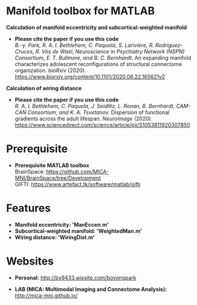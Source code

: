 # Manifold toolbox for MATLAB

**Calculation of manifold eccentricity and subcortical-weighted manifold**

* **Please cite the paper if you use this code** \
*B.-y. Park, R. A. I. Bethlehem, C. Paquola, S. Larivière, R. Rodríguez-Cruces, R. Vos de Wael, Neuroscience in Psychiatry Network (NSPN) Consortium, E. T. Bullmore,  and B. C. Bernhardt.* An expanding manifold characterizes adolescent reconfigurations of structural connectome organization. *bioRxiv* (2020). \
https://www.biorxiv.org/content/10.1101/2020.06.22.165621v2

**Calculation of wiring distance**

* **Please cite the paper if you use this code** \
*R. A. I. Bethlehem, C. Paquola, J. Seidlitz, L. Ronan, B. Bernhardt, CAM-CAN Consortium, and K. A. Tsvetanov.* Dispersion of functional gradients across the adult lifespan. *NeuroImage* (2020). \
https://www.sciencedirect.com/science/article/pii/S1053811920307850


# Prerequisite
* **Prerequisite MATLAB toolbox** \
BrainSpace: https://github.com/MICA-MNI/BrainSpace/tree/Development \
GIFTI: https://www.artefact.tk/software/matlab/gifti


# Features
* **Manifold eccentricity: 'ManEccen.m'**  
* **Subcortical-weighted manifold: 'WeightedMan.m'**  
* **Wiring distance: 'WiringDist.m'**  


# Websites

* **Personal:** http://by9433.wixsite.com/boyongpark 

* **LAB (MICA: Multimodal Imaging and Connectome Analysis):** http://mica-mni.github.io/
